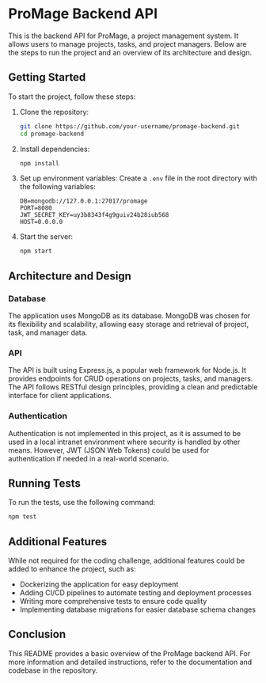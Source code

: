 # ProMage Backend API

This is the backend API for ProMage, a project management system. It allows users to manage projects, tasks, and project managers. Below are the steps to run the project and an overview of its architecture and design.

## Getting Started

To start the project, follow these steps:

1. Clone the repository:
   ```bash
   git clone https://github.com/your-username/promage-backend.git
   cd promage-backend
   ```

2. Install dependencies:
   ```bash
   npm install
   ```

3. Set up environment variables:
   Create a `.env` file in the root directory with the following variables:
   ```
   DB=mongodb://127.0.0.1:27017/promage
   PORT=8080
   JWT_SECRET_KEY=uy3b8343f4g9guiv24b28iub568
   HOST=0.0.0.0
   ```

4. Start the server:
   ```bash
   npm start
   ```

## Architecture and Design

### Database

The application uses MongoDB as its database. MongoDB was chosen for its flexibility and scalability, allowing easy storage and retrieval of project, task, and manager data.

### API

The API is built using Express.js, a popular web framework for Node.js. It provides endpoints for CRUD operations on projects, tasks, and managers. The API follows RESTful design principles, providing a clean and predictable interface for client applications.

### Authentication

Authentication is not implemented in this project, as it is assumed to be used in a local intranet environment where security is handled by other means. However, JWT (JSON Web Tokens) could be used for authentication if needed in a real-world scenario.

## Running Tests

To run the tests, use the following command:
```bash
npm test
```

## Additional Features

While not required for the coding challenge, additional features could be added to enhance the project, such as:
- Dockerizing the application for easy deployment
- Adding CI/CD pipelines to automate testing and deployment processes
- Writing more comprehensive tests to ensure code quality
- Implementing database migrations for easier database schema changes

## Conclusion

This README provides a basic overview of the ProMage backend API. For more information and detailed instructions, refer to the documentation and codebase in the repository.